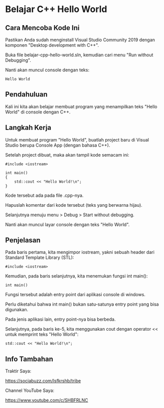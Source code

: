 # Belajar C++ Hello World

## Cara Mencoba Kode Ini

Pastikan Anda sudah menginstall Visual Studio Community 2019 dengan komponen "Desktop development with C++".

Buka file belajar-cpp-hello-world.sln, kemudian cari menu "Run without Debugging".

Nanti akan muncul console dengan teks:

```
Hello World
```

## Pendahuluan

Kali ini kita akan belajar membuat program yang menampilkan teks "Hello World" di console dengan C++.

## Langkah Kerja

Untuk membuat program "Hello World", buatlah project baru di Visual Studio berupa Console App (dengan bahasa C++).

Setelah project dibuat, maka akan tampil kode semacam ini:

```
#include <iostream>

int main()
{
    std::cout << "Hello World!\n";
}
```

Kode tersebut ada pada file .cpp-nya.

Hapuslah komentar dari kode tersebut (teks yang berwarna hijau).

Selanjutnya menuju menu > Debug > Start without debugging.

Nanti akan muncul layar console dengan teks "Hello World".

## Penjelasan

Pada baris pertama, kita mengimpor iostream, yakni sebuah header dari Standard Template Library (STL):

```
#include <iostream>
```

Kemudian, pada baris selanjutnya, kita menemukan fungsi int main():

```
int main()
```

Fungsi tersebut adalah entry point dari aplikasi console di windows.

Perlu diketahui bahwa int main() bukan satu-satunya entry point yang bisa digunakan.

Pada jenis aplikasi lain, entry point-nya bisa berbeda.

Selanjutnya, pada baris ke-5, kita menggunakan cout dengan operator << untuk memprint teks "Hello World":

```
std::cout << "Hello World!\n";
```

## Info Tambahan

Traktir Saya:

https://sociabuzz.com/lsfkrshb/tribe

Channel YouTube Saya:

https://www.youtube.com/c/SHBFRLNC
